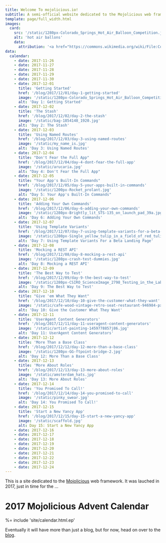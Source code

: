 ```yaml
---
title: Welcome To mojolicious.io!
subtitle: A semi-official website dedicated to the Mojolicious web framework
template: page/full_width.html
images:
  card:
    src: '/static/1280px-Colorado_Springs_Hot_Air_Balloon_Competition.jpg'
    alt: 'hot air ballons'
    data:
      attribution: '<a href="https://commons.wikimedia.org/wiki/File:Colorado_Springs_Hot_Air_Balloon_Competition.jpg">Image by DarlArthurS</a> licensed under the <a href="https://en.wikipedia.org/wiki/en:Creative_Commons" class="extiw" title="w:en:Creative Commons">Creative Commons</a> <a rel="nofollow" href="//creativecommons.org/licenses/by-sa/3.0/deed.en">Attribution-Share Alike 3.0 Unported</a> license.'
data:
  calendar:
    - date: 2017-11-26
    - date: 2017-11-27
    - date: 2017-11-28
    - date: 2017-11-29
    - date: 2017-11-30
    - date: 2017-12-01
      title: 'Getting Started'
      href: '/blog/2017/12/01/day-1-getting-started'
      image: '/static/1280px-Colorado_Springs_Hot_Air_Balloon_Competition.jpg'
      alt: 'Day 1: Getting Started'
    - date: 2017-12-02
      title: 'The Stash'
      href: '/blog/2017/12/02/day-2-the-stash'
      image: '/static/bag-1854148_1920.jpg'
      alt: 'Day 2: The Stash'
    - date: 2017-12-03
      title: 'Using Named Routes'
      href: '/blog/2017/12/03/day-3-using-named-routes'
      image: '/static/my_name_is.jpg'
      alt: 'Day 3: Using Named Routes'
    - date: 2017-12-04
      title: "Don't Fear the Full App"
      href: '/blog/2017/12/04/day-4-dont-fear-the-full-app'
      image: '/static/arucaria.jpg'
      alt: "Day 4: Don't Fear the Full App"
    - date: 2017-12-05
      title: "Your App's Built-In Commands"
      href: '/blog/2017/12/05/day-5-your-apps-built-in-commands'
      image: '/static/1200px-Rocket_prolant.jpg'
      alt: "Day 5: Your App's Built-In Commands"
    - date: 2017-12-06
      title: 'Adding Your Own Commands'
      href: '/blog/2017/12/06/day-6-adding-your-own-commands'
      image: '/static/1280px-Brightly_lit_STS-135_on_launch_pad_39a.jpg'
      alt: 'Day 6: Adding Your Own Commands'
    - date: 2017-12-07
      title: 'Using Template Variants'
      href: '/blog/2017/12/07/day-7-using-template-variants-for-a-beta-landing-page'
      image: '/static/1280px-Single_yellow_tulip_in_a_field_of_red_tulips.jpg'
      alt: 'Day 7: Using Template Variants For a Beta Landing Page'
    - date: 2017-12-08
      title: 'Mocking a REST API'
      href: '/blog/2017/12/08/day-8-mocking-a-rest-api'
      image: '/static/1280px-crash-test-dummies.jpg'
      alt: 'Day 8: Mocking a REST API'
    - date: 2017-12-09
      title: 'The Best Way to Test'
      href: '/blog/2017/12/09/day-9-the-best-way-to-test'
      image: '/static/1280px-CSIRO_ScienceImage_2798_Testing_in_the_Laboratory.jpg'
      alt: 'Day 9: The Best Way to Test'
    - date: 2017-12-10
      title: "Give 'em What They Want"
      href: '/blog/2017/12/10/day-10-give-the-customer-what-they-want'
      image: '/static/cafe-wood-vintage-retro-seat-restaurant-946984-pxhere.com.jpg'
      alt: 'Day 10: Give the Customer What They Want'
    - date: 2017-12-11
      title: 'UserAgent Content Generators'
      href: '/blog/2017/12/11/day-11-useragent-content-generators'
      image: '/static/artist-painting-1459778857j86.jpg'
      alt: 'Day 11: UserAgent Content Generators'
    - date: 2017-12-12
      title: 'More Than a Base Class'
      href: '/blog/2017/12/12/day-12-more-than-a-base-class'
      image: '/static/1280px-GG-ftpoint-bridge-2.jpg'
      alt: 'Day 12: More Than a Base Class'
    - date: 2017-12-13
      title: 'More About Roles'
      href: '/blog/2017/12/13/day-13-more-about-roles'
      image: '/static/amsterdam_hats.jpg'
      alt: 'Day 13: More About Roles'
    - date: 2017-12-14
      title: 'You Promised To Call!'
      href: '/blog/2017/12/14/day-14-you-promised-to-call'
      image: '/static/pinky_swear.jpg'
      alt: 'Day 14: You Promised To Call!'
    - date: 2017-12-15
      title: 'Start a New Yancy App'
      href: '/blog/2017/12/15/day-15-start-a-new-yancy-app'
      image: '/static/scaffold.jpg'
      alt: Day 15: Start a New Yancy App
    - date: 2017-12-16
    - date: 2017-12-17
    - date: 2017-12-18
    - date: 2017-12-19
    - date: 2017-12-20
    - date: 2017-12-21
    - date: 2017-12-22
    - date: 2017-12-23
    - date: 2017-12-24
---
```


This is a site dedicated to the [Mojolicious](http://mojolicious.org) web framework.
It was lauched in 2017, just in time for the ...

# 2017 Mojolicious Advent Calendar

%= include 'site/calendar.html.ep'

Eventually it will have more than just a blog, but for now, head on over to the [blog](/blog).
